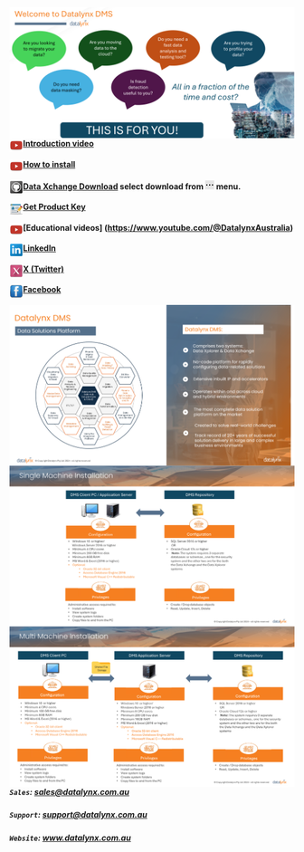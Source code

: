[<img src="https://github.com/Datalynx-Australia/DMS-Data-Xchange/blob/main/IntroPg1.png"
     alt="Datalynx PG1"
     style="float: left; margin-right: 10px;" />](https://www.datalynx.com.au/)

 #### [<img src="https://github.com/Datalynx-Australia/DMS-Data-Xchange/blob/main/Youtube_24.png" align="left">](https://youtu.be/FVPMFWs-a_4) [Introduction video](https://youtu.be/FVPMFWs-a_4)
 
 #### [<img src="https://github.com/Datalynx-Australia/DMS-Data-Xchange/blob/main/Youtube_24.png" align="left">](https://youtu.be/htvMfII366c) [How to install](https://youtu.be/htvMfII366c)
 
 #### [<img src="https://github.com/Datalynx-Australia/DMS-Data-Xchange/blob/main/Github_24.png" align="left">](https://github.com/Datalynx-Australia/DMS-Data-Xchange/blob/main/DataXchange_Install_v12_0_0.zip) [Data Xchange Download](https://github.com/Datalynx-Australia/DMS-Data-Xchange/blob/main/DataXchange_Install_v12_0_0.zip) select download from [<img src="https://github.com/Datalynx-Australia/DMS-Data-Xchange/blob/main/Menu_16.png">](https://github.com/Datalynx-Australia/DMS-Data-Xchange/blob/main/DataXchange_Install_v12_0_0.zip)  menu.

 #### [<img src="https://github.com/Datalynx-Australia/DMS-Data-Xchange/blob/main/Signup_24.png" align="left">]([https://youtu.be/FVPMFWs-a_4](https://shorturl.at/dvJV8)) [Get Product Key](https://shorturl.at/dvJV8)
 
 #### [<img src="https://github.com/Datalynx-Australia/DMS-Data-Xchange/blob/main/Youtube_24.png" align="left">](https://www.youtube.com/@DatalynxAustralia) [Educational videos] (https://www.youtube.com/@DatalynxAustralia)
 
 ####  [<img src="https://github.com/Datalynx-Australia/DMS-Data-Xchange/blob/main/Linkedin_24.png" align="left">](https://www.linkedin.com/company/datalynx) [LinkedIn](https://www.linkedin.com/company/datalynx)
 
 #### [<img src="https://github.com/Datalynx-Australia/DMS-Data-Xchange/blob/main/X_24.png" align="left">](https://twitter.com/DatalynxAus) [X (Twitter)](https://twitter.com/DatalynxAus)
 
 #### [<img src="https://github.com/Datalynx-Australia/DMS-Data-Xchange/blob/main/Facebook_24.png" align="left">](https://www.facebook.com/profile.php?id=61558087606463) [Facebook](https://www.facebook.com/profile.php?id=61558087606463)


[<img src="https://github.com/Datalynx-Australia/DMS-Data-Xchange/blob/main/IntroPg2.png"
     alt="Datalynx PG2"
     style="float: left; margin-right: 10px;" />](https://www.datalynx.com.au/)

[<img src="https://github.com/Datalynx-Australia/DMS-Data-Xchange/blob/main/IntroPg3.png"
     alt="Datalynx PG3"
     style="float: left; margin-right: 10px;" />](https://www.datalynx.com.au/)

[<img src="https://github.com/Datalynx-Australia/DMS-Data-Xchange/blob/main/IntroPg4.png"
     alt="Datalynx PG4"
     style="float: left; margin-right: 10px;" />](https://www.datalynx.com.au/)


 ##### `Sales`:   sales@datalynx.com.au     
 ##### `Support`: support@datalynx.com.au     
 ##### `Website`: www.datalynx.com.au
